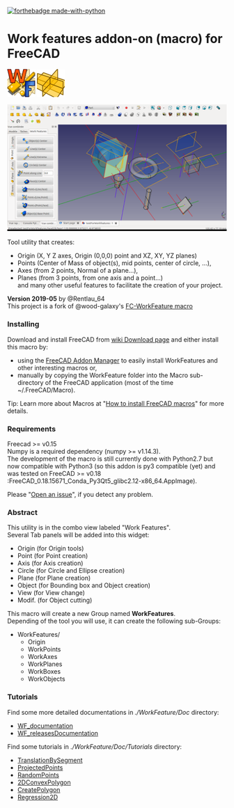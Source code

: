 
[![forthebadge made-with-python](http://ForTheBadge.com/images/badges/made-with-python.svg)](https://www.python.org/)

# Work features addon-on (macro) for FreeCAD
<img src="./WorkFeature/Doc/Images/Documentation/Title/WF_icon3.png"> <img src="./WorkFeature/Doc/Images/Documentation/Title/WF_icon1.png"> 

<img src="./WorkFeature/Doc/Images/Documentation/Title/Title.png">

Tool utility that creates:
- Origin (X, Y Z axes, Origin (0,0,0) point and XZ, XY, YZ planes)
- Points (Center of Mass of object(s), mid points, center of circle, ...), 
- Axes (from 2 points, Normal of a plane...), 
- Planes (from 3 points, from one axis and a point...)  
and many other useful features to facilitate the creation of your project. 

**Version 2019-05** by @Rentlau_64  
This project is a fork of @wood-galaxy's [FC-WorkFeature macro](https://github.com/wood-galaxy/FC-WorkFeature)

 

### Installing
Download and install FreeCAD from [wiki Download page](http://www.freecadweb.org/wiki/Download) and either install this macro by: 
- using the [FreeCAD Addon Manager](https://freecadweb.org/wiki/Addon_Manager) to easily install WorkFeatures and other interesting macros or,
- manually by copying the WorkFeature folder into the Macro sub-directory of the FreeCAD application (most of the time ~/.FreeCAD/Macro).

Tip: Learn more about Macros at "[How to install FreeCAD macros](https://www.freecadweb.org/wiki/How_to_install_macros)" for more details.

### Requirements
Freecad >= v0.15  
Numpy is a required dependency (numpy >= v1.14.3).   
The development of the macro is still currently done with Python2.7 but now compatible with Python3
(so this addon is py3 compatible (yet) and was tested on FreeCAD >= v0.18 :FreeCAD_0.18.15671_Conda_Py3Qt5_glibc2.12-x86_64.AppImage).   

Please "[Open an issue](https://github.com/Rentlau/WorkFeature/issues)", if you detect any problem.

### Abstract
This utility is in the combo view labeled "Work Features".  
Several Tab panels will be added into this widget:  
  - Origin (for Origin tools)
  - Point  (for Point creation)
  - Axis   (for Axis creation)
  - Circle (for Circle and Ellipse creation)
  - Plane  (for Plane creation)
  - Object (for Bounding box and Object creation)
  - View   (for View change)
  - Modif. (for Object cutting)
  

This macro will create a new Group named **WorkFeatures**.  
Depending of the tool you will use, it can create the following sub-Groups:  
- WorkFeatures/
  - Origin
  - WorkPoints
  - WorkAxes
  - WorkPlanes
  - WorkBoxes
  - WorkObjects

### Tutorials
Find some more detailed documentations in *./WorkFeature/Doc* directory:
  - [WF_documentation](./WorkFeature/Doc/WF_documentation.pdf) <br>
  - [WF_releasesDocumentation](./WorkFeature/Doc/WF_releasesDocumentation.pdf) <br>
  
Find some tutorials in *./WorkFeature/Doc/Tutorials* directory:
  - [TranslationBySegment](./WorkFeature/Doc/Tutorials/WF_Tuto_MODIF_TranslationBySegment.mp4) <br>
  - [ProjectedPoints](./WorkFeature/Doc/Tutorials/WF_Tuto_POINTS_ProjectedPoints.mp4) <br>
  - [RandomPoints](./WorkFeature/Doc/Tutorials/WF_Tuto_POINTS_RandomPoints.mp4) <br>
  - [2DConvexPolygon](./WorkFeature/Doc/Tutorials/WF_Tuto_WIRE_2DConvexPolygon.mp4) <br>
  - [CreatePolygon](./WorkFeature/Doc/Tutorials/WF_Tuto_WIRE_CreatePolygon.mp4) <br>
  - [Regression2D](./WorkFeature/Doc/Tutorials/WF_Tuto_WIRE_Regression2D.mp4) <br>


```python

```
